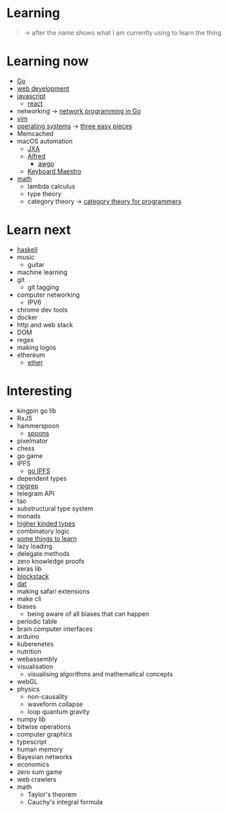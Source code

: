 # Learning
> -\> after the name shows what I am currently using to learn the thing

# Learning now
- [Go](../programming-languages/go/Go.md)
- [web development](../web/Web.md) 
- [javascript](../programming-languages/Javascript.md)
	- [react](../web/react/React.md)
- networking -\> [network programming in Go](http://tumregels.github.io/Network-Programming-with-Go/)
- [vim](../text-editors/Vim.md) 
- [operating systems](../operating-systems/operating-systems.md) -\> [three easy pieces](http://pages.cs.wisc.edu/~remzi/OSTEP/)
- Memcached
- macOS automation 
	- [JXA](../macOS/jxa.md)
	- [Alfred](../macOS/apps/alfred/Alfred.md) 
		- [awgo](https://github.com/deanishe/awgo)
	- [Keyboard Maestro](../macOS/apps/km/km.md) 
- [math](../math/Math.md) 
	- lambda calculus
	- type theory 
	- category theory -\> [category theory for programmers](https://github.com/hmemcpy/milewski-ctfp-pdf)

# Learn next
- [haskell](../programming-languages/Haskell.md) 
- music
	- guitar
- machine learning
- git
	- git tagging
- computer networking
	- IPV6
- chrome dev tools
- docker
- http and web stack
- DOM
- regex
- making logos
- ethereum
	- [ether](http://www.ethdocs.org/en/latest/frequently-asked-questions/frequently-asked-questions.html#what-is-ethereum)

# Interesting
- kingpin go lib
- RxJS
- hammerspoon
	- [spoons](https://github.com/Hammerspoon/hammerspoon/blob/master/SPOONS.md#what-is-a-spoon)
- pixelmator
- chess
- go game
- IPFS
	- [go IPFS](https://dist.ipfs.io/#go-ipfs)
- dependent types
- [ripgrep](https://github.com/BurntSushi/ripgrep)
- telegram API
- tao
- substructural type system
- monads
- [higher kinded types](https://stackoverflow.com/questions/6246719/what-is-a-higher-kinded-type-in-scala)
- combinatory logic
- [some things to learn](https://github.com/mattjegan/learn)
- lazy loading
- delegate methods
- zero knowledge proofs
- keras lib
- [blockstack](https://github.com/blockstack/blockstack-core)
- [dat](https://github.com/datproject/dat)
- making safari extensions 
- make cli
- biases 
	- being aware of all biases that can happen
- periodic table
- brain computer interfaces
- arduino
- kuberenetes
- nutrition
- webassembly
- visualisation 
	- visualising algorithms and mathematical concepts
- webGL
- physics
	- non-causality
	- waveform collapse
	- loop quantum gravity
- numpy lib
- bitwise operations
- computer graphics
- typescript
- human memory
- Bayesian networks
- economics
- zero sum game
- web crawlers
- math
	- Taylor's theorem
	- Cauchy's integral formula